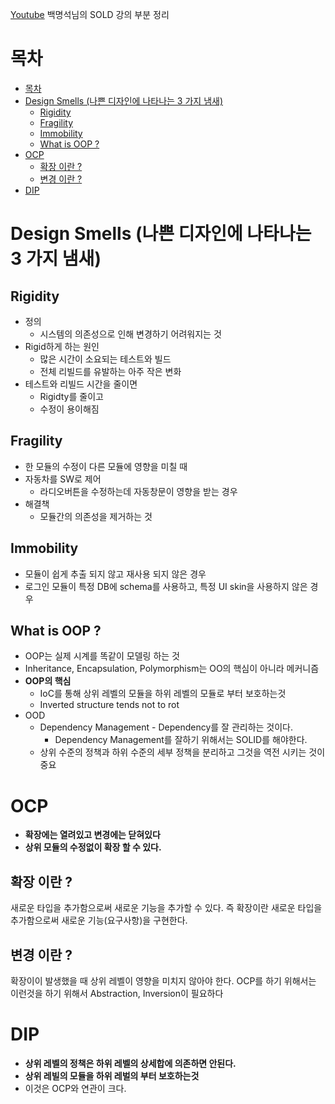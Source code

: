 [Youtube](https://www.youtube.com/user/codetemplate/videos)
백명석님의 SOLD 강의 부분 정리

# 목차
- [목차](#%EB%AA%A9%EC%B0%A8)
- [Design Smells (나쁜 디자인에 나타나는 3 가지 냄새)](#design-smells-%EB%82%98%EC%81%9C-%EB%94%94%EC%9E%90%EC%9D%B8%EC%97%90-%EB%82%98%ED%83%80%EB%82%98%EB%8A%94-3-%EA%B0%80%EC%A7%80-%EB%83%84%EC%83%88)
  - [Rigidity](#rigidity)
  - [Fragility](#fragility)
  - [Immobility](#immobility)
  - [What is OOP ?](#what-is-oop)
- [OCP](#ocp)
  - [확장 이란 ?](#%ED%99%95%EC%9E%A5-%EC%9D%B4%EB%9E%80)
  - [변경 이란 ?](#%EB%B3%80%EA%B2%BD-%EC%9D%B4%EB%9E%80)
- [DIP](#dip)

# Design Smells (나쁜 디자인에 나타나는 3 가지 냄새)

## Rigidity
* 정의
  * 시스템의 의존성으로 인해 변경하기 어려워지는 것
* Rigid하게 하는 원인
  * 많은 시간이 소요되는 테스트와 빌드
  * 전체 리빌드를 유발하는 아주 작은 변화
* 테스트와 리빌드 시간을 줄이면
  * Rigidty를 줄이고
  * 수정이 용이해짐

## Fragility
* 한 모듈의 수정이 다른 모듈에 영향을 미칠 때
* 자동차를 SW로 제어
  * 라디오버튼을 수정하는데 자동창문이 영향을 받는 경우
* 해결책
  * 모듈간의 의존성을 제거하는 것

## Immobility
* 모듈이 쉽게 추출 되지 않고 재사용 되지 않은 경우
* 로그인 모듈이 특정 DB에 schema를 사용하고, 특정 UI skin을 사용하지 않은 경우
  

## What is OOP ?
* OOP는 실제 시계를 똑같이 모델링 하는 것
*  Inheritance, Encapsulation, Polymorphism는 OO의 핵심이 아니라 메커니즘
* **OOP의 핵심**
  * IoC를 통해 상위 레벨의 모듈을 하위 레벨의 모듈로 부터 보호하는것
  * Inverted structure tends not to rot
* OOD
  * Dependency Management - Dependency를 잘 관리하는 것이다.
    * Dependency Management를 잘하기 위해서는 SOLID를 해야한다.
  * 상위 수준의 정책과 하위 수준의 세부 정책을 분리하고 그것을 역전 시키는 것이 중요

# OCP

* **확장에는 열려있고 변경에는 닫혀있다**
* **상위 모듈의 수정없이 확장 할 수 있다.**

## 확장 이란 ?
새로운 타입을 추가함으로써 새로운 기능을 추가할 수 있다. 즉 확장이란 새로운 타입을 추가함으로써 새로운 기능(요구사항)을 구현한다.

## 변경 이란 ?
확장이이 발생했을 때 상위 레벨이 영향을 미치지 않아야 한다. OCP를 하기 위해서는 이런것을 하기 위해서 Abstraction, Inversion이 필요하다


# DIP
* **상위 레벨의 정책은 하위 레벨의 상세합에 의존하면 안된다.**
* **상위 레빌의 모듈을 하위 레벌의 부터 보호하는것**
* 이것은 OCP와 연관이 크다.







